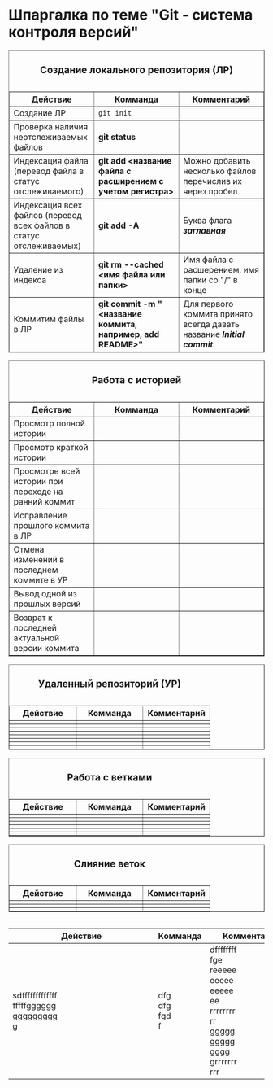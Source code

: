 <h1>Шпаргалка по теме "Git - система контроля версий"</h1>
<table width="100%" border="1">
    <thead>
        <caption>
            <h3>Создание локального репозитория (ЛР)</h3>
        </caption>
    </thead>
    <tbody>
        <tr>    
            <th width="33%">Действие</th>
            <th width="33%">Комманда</th>
            <th width="33%">Комментарий</th>
        </tr>
        <tr>
            <td>Создание ЛР</td>
            <td><code>git init</td>
            <td></td>
        </tr>
        <tr>
            <td>Проверка наличия неотслеживаемых файлов</td>
            <td><b>git status</td>
            <td></td>
        </tr>
        <tr>
            <td>Индексация файла (перевод файла в статус отслеживаемого)</td>
            <td><b>git add <название файла с расширением с учетом регистра></td>
            <td>Можно добавить несколько файлов перечислив их через пробел</td>
        </tr>
        <tr>
            <td>Индексация всех файлов (перевод всех файлов в статус отслеживаемых)</td>
            <td><b>git add -A</td>
            <td>Буква флага <b><i>заглавная</td>
        </tr>
        <tr>
            <td>Удаление из индекса</td>
            <td><b>git rm --cached <имя файла или папки></td>
            <td>Имя файла с расшерением, имя папки со "/" в конце</td>
        </tr>
        <tr>
            <td>Коммитим файлы в ЛР</td>
            <td><b>git commit -m "<название коммита, например, add README>"</td>
            <td>Для первого коммита принято всегда давать название <b><i>Initial commit</td>
        </tr>
    </tbody>
</table>
<table width="100%" border="1">
    <thead>
        <caption>
            <h3>Работа с историей</h3>
        </caption>
    </thead>
    <tbody>
        <tr>    
            <th width="33%">Действие</th>
            <th width="33%">Комманда</th>
            <th width="33%">Комментарий</th>
        </tr>
        <tr>
            <td>Просмотр полной истории</td>
            <td></td>
            <td></td>
        </tr>
        <tr>
            <td>Просмотр краткой истории</td>
            <td></td>
            <td></td>
        </tr>
        <tr>
            <td>Просмотре всей истории при переходе на ранний коммит</td>
            <td></td>
            <td></td>
        </tr>
        <tr>
            <td>Исправление прошлого коммита в ЛР</td>
            <td></td>
            <td></td>
        </tr>
        <tr>
            <td>Отмена изменений в последнем коммите в УР</td>
            <td></td>
            <td></td>
        </tr>
        <tr>
            <td>Вывод одной из прошлых версий</td>
            <td></td>
            <td></td>
        </tr>
        <tr>
            <td>Возврат к последней актуальной версии коммита</td>
            <td></td>
            <td></td>
        </tr>
    </tbody>
</table>
<table width="100%" border="1">
    <thead>
        <caption>
            <h3>Удаленный репозиторий (УР)</h3>
        </caption>
    </thead>
    <tbody>
        <tr>    
            <th width="33%">Действие</th>
            <th width="33%">Комманда</th>
            <th width="33%">Комментарий</th>
        </tr>
        <tr>
            <td></td>
            <td></td>
            <td></td>
        </tr>
        <tr>
            <td></td>
            <td></td>
            <td></td>
        </tr>
        <tr>
            <td></td>
            <td></td>
            <td></td>
        </tr>
        <tr>
            <td></td>
            <td></td>
            <td></td>
        </tr>
        <tr>
            <td></td>
            <td></td>
            <td></td>
        </tr>
        <tr>
            <td></td>
            <td></td>
            <td></td>
        </tr>
        <tr>
            <td></td>
            <td></td>
            <td></td>
        </tr>
        <tr>
            <td></td>
            <td></td>
            <td></td>
        </tr>
    </tbody>
</table>
<table width="100%" border="1">
    <thead>
        <caption>
            <h3>Работа с ветками</h3>
        </caption>
    </thead>
    <tbody>
        <tr>    
            <th width="33%">Действие</th>
            <th width="33%">Комманда</th>
            <th width="33%">Комментарий</th>
        </tr>
        <tr>
            <td></td>
            <td></td>
            <td></td>
        </tr>
        <tr>
            <td></td>
            <td></td>
            <td></td>
        </tr>
        <tr>
            <td></td>
            <td></td>
            <td></td>
        </tr>
        <tr>
            <td></td>
            <td></td>
            <td></td>
        </tr>
        <tr>
            <td></td>
            <td></td>
            <td></td>
        </tr>
        <tr>
            <td></td>
            <td></td>
            <td></td>
        </tr>
    </tbody>
</table>
<table width="100%" border="1">
    <thead>
        <caption>
            <h3>Слияние веток</h3>
        </caption>
    </thead>
    <tbody>
        <tr>    
            <th width="33%">Действие</th>
            <th width="33%">Комманда</th>
            <th width="33%">Комментарий</th>
        </tr>
        <tr>
            <td></td>
            <td></td>
            <td></td>
        </tr>
        <tr>
            <td></td>
            <td></td>
            <td></td>
        </tr>
        <tr>
            <td></td>
            <td></td>
            <td></td>
        </tr>
    </tbody>
</table>

<table width="100%"></table>

|Действие|Комманда|Комментарий|
|-|-|-|
|<div style="width:33%">sdffffffffffffffffffgggggggggggggggg</div>|<div style="width:33%">dfgdfg fgd f </div>|<div style="width:33%">dfffffffffge reeeeeeeeeeeeeeeee rrrrrrrrrr gggggggggggggg grrrrrrrrrr</div>|





